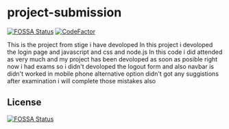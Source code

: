 # project-submission
[![FOSSA Status](https://app.fossa.com/api/projects/git%2Bgithub.com%2Fkasinadh132%2Fproject-submission.svg?type=shield)](https://app.fossa.com/projects/git%2Bgithub.com%2Fkasinadh132%2Fproject-submission?ref=badge_shield)
[![CodeFactor](https://www.codefactor.io/repository/github/kasinadhsarma/project-submission/badge)](https://www.codefactor.io/repository/github/kasinadhsarma/project-submission)
 
 This is the project from stige i have  devoloped
 In this project i devoloped the login page and javascript and css and node.js
 In this code i did attended as very much and my project has been devoloped as soon as posible right now i had exams so i didn't devoloped the logout form
 and also navbar is didn't worked in mobile phone alternative option didn't got any suggistions after examination i will complete those mistakes also


## License
[![FOSSA Status](https://app.fossa.com/api/projects/git%2Bgithub.com%2Fkasinadh132%2Fproject-submission.svg?type=large)](https://app.fossa.com/projects/git%2Bgithub.com%2Fkasinadh132%2Fproject-submission?ref=badge_large)
